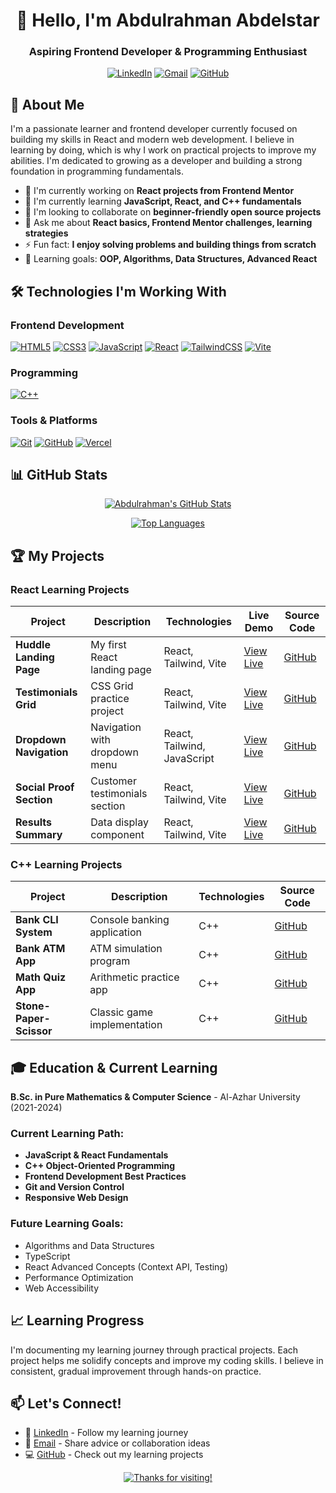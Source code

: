 <!-- Header -->
<div align="center">

# 👋 Hello, I'm Abdulrahman Abdelstar

### Aspiring Frontend Developer & Programming Enthusiast

[![LinkedIn](https://img.shields.io/badge/linkedin-%230077B5.svg?style=for-the-badge&logo=linkedin&logoColor=white)](https://linkedin.com/in/abdulrahman-abdelstar-935213371)
[![Gmail](https://img.shields.io/badge/Gmail-D14836?style=for-the-badge&logo=gmail&logoColor=white)](mailto:abdulrahman.abdelstar@gmail.com)
[![GitHub](https://img.shields.io/badge/github-%23121011.svg?style=for-the-badge&logo=github&logoColor=white)](https://github.com/AbdulrahmanFrontend)

</div>

## 🚀 About Me

I'm a passionate learner and frontend developer currently focused on building my skills in React and modern web development. I believe in learning by doing, which is why I work on practical projects to improve my abilities. I'm dedicated to growing as a developer and building a strong foundation in programming fundamentals.

- 🔭 I'm currently working on **React projects from Frontend Mentor**
- 🌱 I'm currently learning **JavaScript, React, and C++ fundamentals**
- 👯 I'm looking to collaborate on **beginner-friendly open source projects**
- 💬 Ask me about **React basics, Frontend Mentor challenges, learning strategies**
- ⚡ Fun fact: **I enjoy solving problems and building things from scratch**
- 🎯 Learning goals: **OOP, Algorithms, Data Structures, Advanced React**

## 🛠️ Technologies I'm Working With

### Frontend Development
[![HTML5](https://img.shields.io/badge/html5-%23E34F26.svg?style=for-the-badge&logo=html5&logoColor=white)](https://www.w3schools.com/html/)
[![CSS3](https://img.shields.io/badge/css3-%231572B6.svg?style=for-the-badge&logo=css3&logoColor=white)](https://www.w3schools.com/css/default.asp)
[![JavaScript](https://img.shields.io/badge/javascript-%23323330.svg?style=for-the-badge&logo=javascript&logoColor=%23F7DF1E)](https://www.w3schools.com/js/default.asp)
[![React](https://img.shields.io/badge/react-%2320232a.svg?style=for-the-badge&logo=react&logoColor=%2361DAFB)](https://react.dev/)
[![TailwindCSS](https://img.shields.io/badge/tailwindcss-%2338B2AC.svg?style=for-the-badge&logo=tailwind-css&logoColor=white)](https://tailwindcss.com/)
[![Vite](https://img.shields.io/badge/vite-%23646CFF.svg?style=for-the-badge&logo=vite&logoColor=white)](https://vite.dev/)

### Programming
[![C++](https://img.shields.io/badge/c++-%2300599C.svg?style=for-the-badge&logo=c%2B%2B&logoColor=white)](https://www.w3schools.com/cpp/)

### Tools & Platforms
[![Git](https://img.shields.io/badge/git-%23F05033.svg?style=for-the-badge&logo=git&logoColor=white)](https://git-scm.com/)
[![GitHub](https://img.shields.io/badge/github-%23121011.svg?style=for-the-badge&logo=github&logoColor=white)](https://github.com/)
[![Vercel](https://img.shields.io/badge/vercel-%23000000.svg?style=for-the-badge&logo=vercel&logoColor=white)](https://vercel.com/)

## 📊 GitHub Stats

<div align="center">
  
[![Abdulrahman's GitHub Stats](https://github-readme-stats.vercel.app/api?username=AbdulrahmanFrontend&show_icons=true&theme=radical&hide_border=true)](https://github.com/AbdulrahmanFrontend)

[![Top Languages](https://github-readme-stats.vercel.app/api/top-langs/?username=AbdulrahmanFrontend&layout=compact&theme=radical&hide_border=true)](https://github.com/AbdulrahmanFrontend)

</div>

## 🏆 My Projects

### React Learning Projects
| Project | Description | Technologies | Live Demo | Source Code |
|---------|-------------|--------------|-----------|-------------|
| **Huddle Landing Page** | My first React landing page | React, Tailwind, Vite | [View Live](https://huddle-landing-abdulrahman.vercel.app/) | [GitHub](https://github.com/AbdulrahmanFrontend/huddle-landing-abdulrahman) |
| **Testimonials Grid** | CSS Grid practice project | React, Tailwind, Vite | [View Live](https://testimonials-grid-lab.vercel.app/) | [GitHub](https://github.com/AbdulrahmanFrontend/testimonials-grid-lab) |
| **Dropdown Navigation** | Navigation with dropdown menu | React, Tailwind, JavaScript | [View Live](https://dropdown-navbar-solution.vercel.app/) | [GitHub](https://github.com/AbdulrahmanFrontend/dropdown-navbar-solution) |
| **Social Proof Section** | Customer testimonials section | React, Tailwind, Vite | [View Live](https://social-proof-section-pi-three.vercel.app/) | [GitHub](https://github.com/AbdulrahmanFrontend/social-proof-section) |
| **Results Summary** | Data display component | React, Tailwind, Vite | [View Live](https://results-summary-component-gray-one.vercel.app/) | [GitHub](https://github.com/AbdulrahmanFrontend/results-summary-component) |

### C++ Learning Projects
| Project | Description | Technologies | Source Code |
|---------|-------------|--------------|-------------|
| **Bank CLI System** | Console banking application | C++ | [GitHub](https://github.com/AbdulrahmanFrontend/Bank-CLI-App) |
| **Bank ATM App** | ATM simulation program | C++ | [GitHub](https://github.com/AbdulrahmanFrontend/BankATM-CPP) |
| **Math Quiz App** | Arithmetic practice app | C++ | [GitHub](https://github.com/AbdulrahmanFrontend/math-quiz-cpp) |
| **Stone-Paper-Scissor** | Classic game implementation | C++ | [GitHub](https://github.com/AbdulrahmanFrontend/stone-paper-scissor-cpp) |

## 🎓 Education & Current Learning

**B.Sc. in Pure Mathematics & Computer Science** - Al-Azhar University (2021-2024)

### Current Learning Path:
- **JavaScript & React Fundamentals**
- **C++ Object-Oriented Programming**
- **Frontend Development Best Practices**
- **Git and Version Control**
- **Responsive Web Design**

### Future Learning Goals:
- Algorithms and Data Structures
- TypeScript
- React Advanced Concepts (Context API, Testing)
- Performance Optimization
- Web Accessibility

## 📈 Learning Progress

I'm documenting my learning journey through practical projects. Each project helps me solidify concepts and improve my coding skills. I believe in consistent, gradual improvement through hands-on practice.

## 📫 Let's Connect!
- 💼 [LinkedIn](https://linkedin.com/in/abdulrahman-abdelstar-935213371) - Follow my learning journey
- 📧 [Email](mailto:abdulrahman.abdelstar@gmail.com) - Share advice or collaboration ideas
- 💻 [GitHub](https://github.com/AbdulrahmanFrontend) - Check out my learning projects

<div align="center">
  
[![Thanks for visiting!](https://img.shields.io/badge/Thanks%20for%20visiting!-⭐-1EAEDB.svg)](https://github.com/AbdulrahmanFrontend)

</div>

